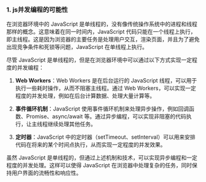 ### 1. js并发编程的可能性
在浏览器环境中的 JavaScript 是单线程的，没有像传统操作系统中的进程和线程那样的概念。这意味着在同一时间内，JavaScript 代码只能在一个线程上执行，即主线程。这是因为浏览器的主要任务是处理用户交互，渲染页面，并且为了避免出现竞争条件和死锁等问题，JavaScript 在单线程上执行。

尽管 JavaScript 是单线程的，但是在浏览器环境中可以通过以下方式实现一定程度的并发编程：

1. **Web Workers**：Web Workers 是在后台运行的 JavaScript 线程，可以用于执行一些耗时操作，从而不阻塞主线程。通过 Web Workers，可以实现一定程度的并发处理，例如在后台计算数据、处理大量计算等。

2. **事件循环机制**：JavaScript 使用事件循环机制来处理异步操作，例如回调函数、Promise、async/await 等。通过异步编程，可以实现非阻塞的代码执行，让主线程继续处理其他任务。

3. **定时器**：JavaScript 中的定时器（setTimeout、setInterval）可以用来安排代码在将来的某个时间点执行，从而实现一定程度的并发效果。

虽然 JavaScript 是单线程的，但通过上述机制和技术，可以实现异步编程和一定程度的并发处理。这样可以使得 JavaScript 在浏览器中处理复杂的任务，同时保持用户界面的流畅性和响应性。
